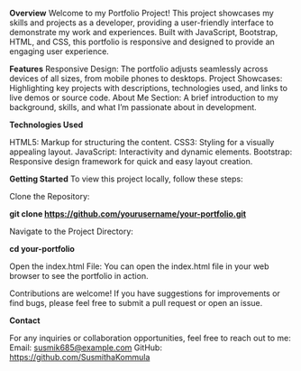 **Overview**
Welcome to my Portfolio Project! This project showcases my skills and projects as a developer, providing a user-friendly interface to demonstrate my work and experiences. Built with JavaScript, Bootstrap, HTML, and CSS, this portfolio is responsive and designed to provide an engaging user experience.

**Features**
Responsive Design: The portfolio adjusts seamlessly across devices of all sizes, from mobile phones to desktops.
Project Showcases: Highlighting key projects with descriptions, technologies used, and links to live demos or source code.
About Me Section: A brief introduction to my background, skills, and what I’m passionate about in development.

**Technologies Used**

HTML5: Markup for structuring the content.
CSS3: Styling for a visually appealing layout.
JavaScript: Interactivity and dynamic elements.
Bootstrap: Responsive design framework for quick and easy layout creation.

**Getting Started**
To view this project locally, follow these steps:

Clone the Repository:

**git clone https://github.com/yourusername/your-portfolio.git**

Navigate to the Project Directory:

**cd your-portfolio**

Open the index.html File: You can open the index.html file in your web browser to see the portfolio in action.

Contributions are welcome! If you have suggestions for improvements or find bugs, please feel free to submit a pull request or open an issue.

**Contact**

For any inquiries or collaboration opportunities, feel free to reach out to me:
Email: susmik685@example.com
GitHub: https://github.com/SusmithaKommula
